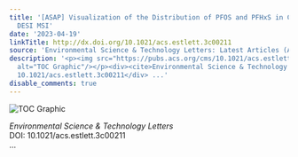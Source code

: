 ```yaml
---
title: '[ASAP] Visualization of the Distribution of PFOS and PFHxS in Concrete by
  DESI MSI'
date: '2023-04-19'
linkTitle: http://dx.doi.org/10.1021/acs.estlett.3c00211
source: 'Environmental Science & Technology Letters: Latest Articles (ACS Publications)'
description: '<p><img src="https://pubs.acs.org/cms/10.1021/acs.estlett.3c00211/asset/images/medium/ez3c00211_0003.gif"
  alt="TOC Graphic"/></p><div><cite>Environmental Science & Technology Letters</cite></div><div>DOI:
  10.1021/acs.estlett.3c00211</div> ...'
disable_comments: true
---
```

<p><img src="https://pubs.acs.org/cms/10.1021/acs.estlett.3c00211/asset/images/medium/ez3c00211_0003.gif" alt="TOC Graphic"/></p><div><cite>Environmental Science & Technology Letters</cite></div><div>DOI: 10.1021/acs.estlett.3c00211</div> ...